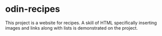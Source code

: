 # odin-recipes
This project is a website for recipes. A skill of HTML specifically
inserting images and links along with lists is demonstrated on the project.
